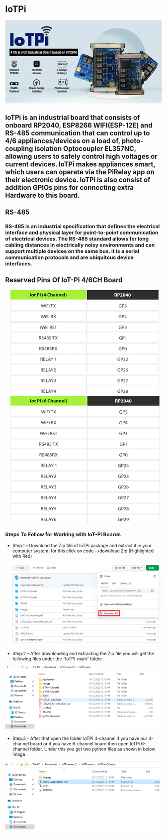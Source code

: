 # IoTPi

<img src ="https://github.com/sbcshop/IoTPi/blob/main/images/IotPi%20Banner.png"  />

## IoTPi is an industrial board that consists of onboard RP2040, ESP8266 WIFI(ESP-12E) and RS-485 communication that can control up to 4/6 appliances/devices on a load    of, photo-coupling isolation Optocoupler EL357NC, allowing users to safely control high voltages or current devices. IoTPi makes appliances smart, which users can operate via the PiRelay app on their electronic device. IoTPi is also consist of addition GPIOs pins for connecting extra Hardware to this board.

## RS-485
### RS-485 is an industrial specification that defines the electrical interface and physical layer for point-to-point communication of electrical devices. The RS-485 standard allows for long cabling distances in electrically noisy environments and can support multiple devices on the same bus. It is a serial communication protocols and are ubiquitous device interfaces.

## Reserved Pins Of IoT-Pi 4/6CH Board

<img src ="https://github.com/sbcshop/IoTPi/blob/main/images/PinReserved-IoT4ch.png" />
<img src = "https://github.com/sbcshop/IoTPi/blob/main/images/PinReserved_IoT6ch.png" />

### Steps To Follow for Working with IoT-Pi Boards

* Step.1 - Download the Zip file of IoTPi package and extract it in your computer system, for this click on code—>download Zip (Highlighted with Red)

<img src ="https://github.com/sbcshop/IoTPi/blob/main/images/Iotpi_SC1.PNG" />

* Step.2 - After downloading and extracting the Zip file you will get the following files under the “IoTPi-main” folder

<img src ="https://github.com/sbcshop/IoTPi/blob/main/images/SC2.PNG" />

* Step.3 - After that open the folder IoTPi 4-channel if you have our 4-channel board or if you have 6-channel board then open IoTPi 6-channel folder. Under this you get   two python files as shown in below image
<img src ="https://github.com/sbcshop/IoTPi/blob/main/images/SC3.PNG" />
